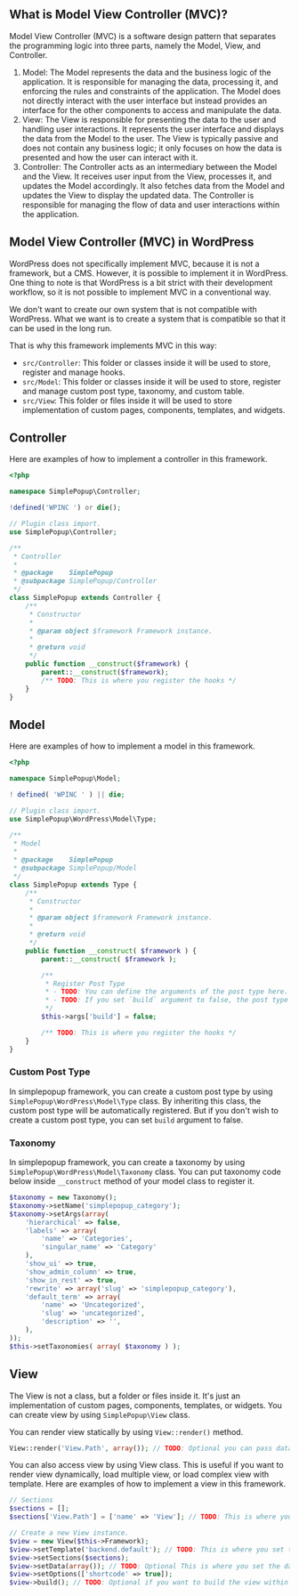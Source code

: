 ## What is Model View Controller (MVC)?

Model View Controller (MVC) is a software design pattern that separates the programming logic into three parts, namely the Model, View, and Controller.

1. Model: The Model represents the data and the business logic of the application. It is responsible for managing the data, processing it, and enforcing the rules and constraints of the application. The Model does not directly interact with the user interface but instead provides an interface for the other components to access and manipulate the data.
2. View: The View is responsible for presenting the data to the user and handling user interactions. It represents the user interface and displays the data from the Model to the user. The View is typically passive and does not contain any business logic; it only focuses on how the data is presented and how the user can interact with it.
3. Controller: The Controller acts as an intermediary between the Model and the View. It receives user input from the View, processes it, and updates the Model accordingly. It also fetches data from the Model and updates the View to display the updated data. The Controller is responsible for managing the flow of data and user interactions within the application.

## Model View Controller (MVC) in WordPress

WordPress does not specifically implement MVC, because it is not a framework, but a CMS. However, it is possible to implement it in WordPress.
One thing to note is that WordPress is a bit strict with their development workflow, so it is not possible to implement MVC in a conventional way.

We don't want to create our own system that is not compatible with WordPress.
What we want is to create a system that is compatible so that it can be used in the long run.

That is why this framework implements MVC in this way:
- `src/Controller`: This folder or classes inside it will be used to store, register and manage hooks.
- `src/Model`: This folder or classes inside it will be used to store, register and manage custom post type, taxonomy, and custom table.
- `src/View`: This folder or files inside it will be used to store implementation of custom pages, components, templates, and widgets.

## Controller

Here are examples of how to implement a controller in this framework.
```php
<?php

namespace SimplePopup\Controller;

!defined('WPINC ') or die();

// Plugin class import.
use SimplePopup\Controller;

/**
 * Controller
 *
 * @package    SimplePopup
 * @subpackage SimplePopup/Controller
 */
class SimplePopup extends Controller {
	/**
	 * Constructor
	 *
	 * @param object $framework Framework instance.
	 *
	 * @return void
	 */
	public function __construct($framework) {
		parent::__construct($framework);
		/** TODO: This is where you register the hooks */
	}
}
```

## Model

Here are examples of how to implement a model in this framework.
```php
<?php

namespace SimplePopup\Model;

! defined( 'WPINC ' ) || die;

// Plugin class import.
use SimplePopup\WordPress\Model\Type;

/**
 * Model
 *
 * @package    SimplePopup
 * @subpackage SimplePopup/Model
 */
class SimplePopup extends Type {
	/**
	 * Constructor
	 *
	 * @param object $framework Framework instance.
	 *
	 * @return void
	 */
	public function __construct( $framework ) {
        parent::__construct( $framework );

		/**
         * Register Post Type
         * - TODO: You can define the arguments of the post type here.
         * - TODO: If you set `build` argument to false, the post type won't be registered. The default is set to true.
         */
        $this->args['build'] = false;

        /** TODO: This is where you register the hooks */
	}
}
```

### Custom Post Type

In simplepopup framework, you can create a custom post type by using `SimplePopup\WordPress\Model\Type` class.
By inheriting this class, the custom post type will be automatically registered.
But if you don't wish to create a custom post type, you can set `build` argument to false.

### Taxonomy

In simplepopup framework, you can create a taxonomy by using `SimplePopup\WordPress\Model\Taxonomy` class.
You can put taxonomy code below inside `__construct` method of your model class to register it.
```php
$taxonomy = new Taxonomy();
$taxonomy->setName('simplepopup_category');
$taxonomy->setArgs(array(
	'hierarchical' => false,
	'labels' => array(
		'name' => 'Categories',
		'singular_name' => 'Category'
	),
	'show_ui' => true,
	'show_admin_column' => true,
	'show_in_rest' => true,
	'rewrite' => array('slug' => 'simplepopup_category'),
	'default_term' => array(
		'name' => 'Uncategorized',
		'slug' => 'uncategorized',
		'description' => '',
	),
));
$this->setTaxonomies( array( $taxonomy ) );
```

## View

The View is not a class, but a folder or files inside it.
It's just an implementation of custom pages, components, templates, or widgets.
You can create view by using `SimplePopup\View` class.

You can render view statically by using `View::render()` method.
```php
View::render('View.Path', array()); // TODO: Optional you can pass data to the view by using the second parameter.
```

You can also access view by using View class.
This is useful if you want to render view dynamically, load multiple view, or load complex view with template.
Here are examples of how to implement a view in this framework.
```php
// Sections
$sections = [];
$sections['View.Path'] = ['name' => 'View']; // TODO: This is where you load the view, you can load multiple view at once.

// Create a new View instance.
$view = new View($this->Framework);
$view->setTemplate('backend.default'); // TODO: This is where you set the template.
$view->setSections($sections);
$view->setData(array()); // TODO: Optional This is where you set the data.
$view->setOptions(['shortcode' => true]);
$view->build(); // TODO: Optional if you want to build the view within current hook call, or wait and send it somewhere.
```
